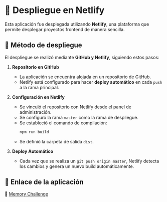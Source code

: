 # 🚀 Despliegue en Netlify

Esta aplicación fue desplegada utilizando **Netlify**, una plataforma que permite desplegar proyectos frontend de manera sencilla.

## 🔧 Método de despliegue

El despliegue se realizó mediante **GitHub y Netlify**, siguiendo estos pasos:

1. **Repositorio en GitHub**

   - La aplicación se encuentra alojada en un repositorio de GitHub.
   - Netlify está configurado para hacer **deploy automático** en cada `push` a la rama principal.

2. **Configuración en Netlify**

   - Se vinculó el repositorio con Netlify desde el panel de administración.
   - Se configuró la rama `master` como la rama de despliegue.
   - Se estableció el comando de compilación:
     ```sh
     npm run build
     ```
   - Se definió la carpeta de salida `dist`.

3. **Deploy Automático**
   - Cada vez que se realiza un `git push origin master`, Netlify detecta los cambios y genera un nuevo build automáticamente.

## 🔗 Enlace de la aplicación

📌 [Memory Challenge](https://melodious-paprenjak-c0a67e.netlify.app/)
